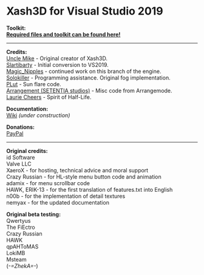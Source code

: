 # Xash3D for Visual Studio 2019

**Toolkit:**\
[**Required files and toolkit can be found here!**](https://github.com/Magic-Nipples/Xash3D-VS2019-Toolkit)
***
**Credits:**\
[Uncle Mike](https://hlfx.ru/forum/index.php) - Original creator of Xash3D.\
[Slartibarty](https://twitter.com/Slartbarty) - Initial conversion to  VS2019.\
[Magic_Nipples](https://twitter.com/Magic_Nipples) - continued work on this branch of the engine.\
[Solokiller](https://github.com/SamVanheer) - Programming assistance. Original fog implementation.\
[PLut](https://www.moddb.com/members/plut-ru) - Sun flare code.\
[Arrangement (SETENTIA studios)](https://www.moddb.com/mods/half-life-1-arrangement) - Misc code from Arrangemode.\
[Laurie Cheers](https://www.moddb.com/mods/spirit-of-half-life) - Spirit of Half-Life.

**Documentation:**\
[Wiki](https://github.com/Magic-Nipples/Xash3D-VS2019/wiki) _(under construction)_

**Donations:**\
[PayPal](https://www.paypal.me/magicnipples)


***
**Original credits:**\
id Software\
Valve LLC\
XaeroX - for hosting, technical advice and moral support\
Crazy Russian - for HL-style menu button code and animation\
adamix - for menu scrollbar code\
HAWK, ERIK-13 - for the first translation of features.txt into English\
n00b - for the implementation of detail textures\
nemyax - for the updated documentation

**Original beta testing:**\
Qwertyus\
The FiEctro\
Crazy Russian\
HAWK\
qpAHToMAS\
LokiMB\
Msteam\
(_-=ZhekA=-_)
